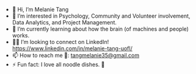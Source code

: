 - 👋 Hi, I’m Melanie Tang
- 👀 I’m interested in Psychology, Community and Volunteer involvement, Data Analytics, and Project Management.
- 🌱 I’m currently learning about how the brain (of machines and people) works.
- 🤝🏻 I’m looking to connect on LinkedIn! https://www.linkedin.com/in/melanie-tang-uofl/
- 📫 How to reach me 📧: tangmelanie35@gmail.com
- ⚡ Fun fact: I love all noodle dishes. 🍝

<!---
melanie-tang27/melanie-tang27 is a ✨ special ✨ repository because its `README.md` (this file) appears on your GitHub profile.
You can click the Preview link to take a look at your changes.
--->

